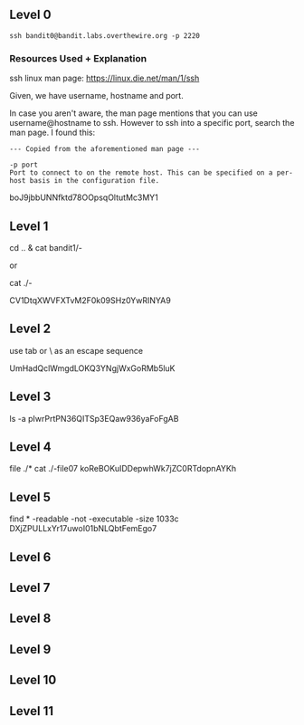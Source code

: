 
## Level 0

```ssh bandit0@bandit.labs.overthewire.org -p 2220```

### Resources Used + Explanation
ssh linux man page: https://linux.die.net/man/1/ssh

Given, we have username, hostname and port.

In case you aren't aware, the man page mentions that you can use username@hostname to ssh. However to ssh into a specific port, search the man page. I found this:

```
--- Copied from the aforementioned man page ---

-p port
Port to connect to on the remote host. This can be specified on a per-host basis in the configuration file.
```

boJ9jbbUNNfktd78OOpsqOltutMc3MY1

## Level 1
cd .. & cat bandit1/- 

or

cat ./-

CV1DtqXWVFXTvM2F0k09SHz0YwRINYA9

## Level 2
use tab or \ as an escape sequence

UmHadQclWmgdLOKQ3YNgjWxGoRMb5luK

## Level 3
ls -a
pIwrPrtPN36QITSp3EQaw936yaFoFgAB

## Level 4

file ./*
cat ./-file07
koReBOKuIDDepwhWk7jZC0RTdopnAYKh

## Level 5
find * -readable -not -executable -size 1033c
DXjZPULLxYr17uwoI01bNLQbtFemEgo7

## Level 6



## Level 7



## Level 8



## Level 9



## Level 10



## Level 11


